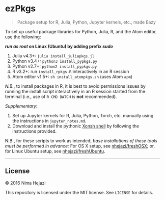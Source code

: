 # ezPkgs
> Package setup for R, Julia, Python, Jupyter kernels, etc., made Eazy

To set up useful package libraries for Python, Julia, R, and the Atom 
editor, use the following:

**_run as root_ on Linux (Ubuntu) by adding prefix _sudo_**

1. Julia v4.3+: `julia install_juliapkgs.jl`
2. Python v3.4+: `python3 install_pypkgs.py`
3. Python v2.7+: `python2 install_pypkgs.py`
4. R v3.2+: run `install_rpkgs.R` interactively in an R session
5. Atom editor v1.5+: `sh install_atompkgs.sh` (uses Atom `apm`)

_N.B._, to install packages in R, it is best to avoid permissions issues
by running the install script interactively in an R session started from
the terminal (i.e., use of `R CMD BATCH` is __not__ recommended).

_Supplementary_:

1. Set up Jupyter kernels for R, Julia, Python, Torch, etc. manually using 
   the instructions in `jupyter_notes.md`.
2. Download and install the pythonic [Xonsh 
   shell](https://github.com/scopatz/xonsh.git) by following the instructions 
   provided.

N.B., for these scripts to work as intended, _base installations of these tools 
must be performed in advance:_ 
For OS X setup, see [nhejazi/freshOSX](https://github.com/nhejazi/freshOSX); 
or, for Linux Ubuntu setup, see 
[nhejazi/freshUbuntu](https://github.com/nhejazi/freshUbuntu).

---

## License

&copy; 2016 Nima Hejazi

This repository is licensed under the MIT license. See `LICENSE` for details.
